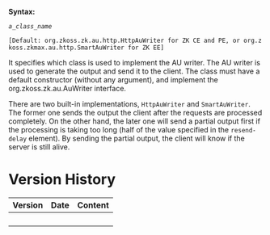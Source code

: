 **Syntax:**

<au-writer-class>*`a_class_name`*</au-writer-class>

`[Default: `<javadoc>`org.zkoss.zk.au.http.HttpAuWriter`</javadoc>` for ZK CE and PE, or `<javadoc>`org.zkoss.zkmax.au.http.SmartAuWriter`</javadoc>` for ZK EE]`

It specifies which class is used to implement the AU writer. The AU
writer is used to generate the output and send it to the client. The
class must have a default constructor (without any argument), and
implement the
<javadoc type="interface">org.zkoss.zk.au.AuWriter</javadoc> interface.

There are two built-in implementations, `HttpAuWriter` and
`SmartAuWriter`. The former one sends the output the client after the
requests are processed completely. On the other hand, the later one will
send a partial output first if the processing is taking too long (half
of the value specified in the `resend-delay` element). By sending the
partial output, the client will know if the server is still alive.

# Version History

| Version | Date | Content |
|---------|------|---------|
|         |      |         |
